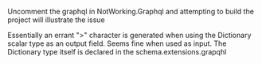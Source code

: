 ﻿Uncomment the graphql in NotWorking.Graphql and attempting to build the project will illustrate the issue

Essentially an errant ">" character is generated when using the Dictionary scalar type as an output field. 
Seems fine when used as input. The Dictionary type itself is declared in the schema.extensions.grapqhl